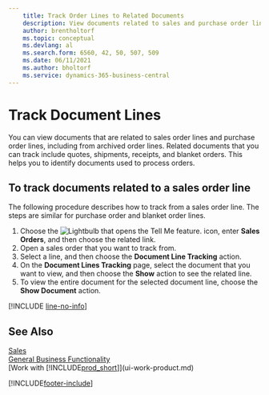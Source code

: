 ```yaml
---
    title: Track Order Lines to Related Documents
    description: View documents related to sales and purchase order lines, like quotes, shipments, receipts, and blanket orders, to identify documents used to process orders.
    author: brentholtorf
    ms.topic: conceptual
    ms.devlang: al
    ms.search.form: 6560, 42, 50, 507, 509
    ms.date: 06/11/2021
    ms.author: bholtorf
    ms.service: dynamics-365-business-central
---
```

# Track Document Lines
You can view documents that are related to sales order lines and purchase order lines, including from archived order lines. Related documents that you can track include quotes, shipments, receipts, and blanket orders. This helps you to identify documents used to process orders.  

## To track documents related to a sales order line
The following procedure describes how to track from a sales order line. The steps are similar for purchase order and blanket order lines.

1.  Choose the ![Lightbulb that opens the Tell Me feature.](media/ui-search/search_small.png "Tell me what you want to do") icon, enter **Sales Orders**, and then choose the related link.  
2.  Open a sales order that you want to track from.  
3.  Select a line, and then choose the **Document Line Tracking** action.
4. On the **Document Lines Tracking** page, select the document that you want to view, and then choose the **Show** action to see the related line.
5. To view the entire document for the selected document line, choose the **Show Document** action.

[!INCLUDE [line-no-info](includes/line-no-info.md)]

## See Also
[Sales](sales-manage-sales.md)  
[General Business Functionality](ui-across-business-areas.md)  
[Work with [!INCLUDE[prod_short](includes/prod_short.md)]](ui-work-product.md)


[!INCLUDE[footer-include](includes/footer-banner.md)]